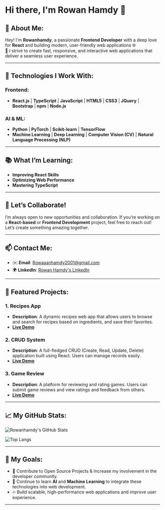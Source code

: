 # Hi there, I'm Rowan Hamdy 👋


## 🔧 About Me:
Hey! I'm **Rowanhamdy**, a passionate **Frontend Developer** with a deep love for **React** and building modern, user-friendly web applications 🌐  
🚀 I strive to create fast, responsive, and interactive web applications that deliver a seamless user experience.

---

## 🚀 Technologies I Work With:

### Frontend:
- **React.js** | **TypeScript** | **JavaScript** | **HTML5** | **CSS3** | **JQuery** | **Bootstrap** |  **npm** | **Node.js**
### AI & ML:
- **Python** | **PyTorch** | **Scikit-learn** | **TensorFlow**
- **Machine Learning** | **Deep Learning** | **Computer Vision (CV)** | **Natural Language Processing (NLP)**


---

## 📚 What I’m Learning:

- **Improving React Skills**
- **Optimizing Web Performance**
- **Mastering TypeScript**

---

## 👯 Let’s Collaborate!

I’m always open to new opportunities and collaboration. If you’re working on a **React-based** or **Frontend Development** project, feel free to reach out! Let’s create something amazing together.

---


## 📫 Contact Me:

- ✉️ **Email**: [Rowaaanhamdy2001@gmail.com](mailto:Rowaaanhamdy2001@gmail.com)
- 🌍 **LinkedIn**: [Rowan Hamdy's LinkedIn](https://www.linkedin.com/in/rowan-hamdy-morshdey)

---

## 📂 Featured Projects:

### 1. **Recipes App**
   - **Description**: A dynamic recipes web app that allows users to browse and search for recipes based on ingredients, and save their favorites.
   - **[Live Demo](https://rowanhamdy.github.io/Recipes/)**

### 2. **CRUD System**
   - **Description**: A full-fledged CRUD (Create, Read, Update, Delete) application built using React. Users can manage records easily.
   - **[Live Demo](https://rowanhamdy.github.io/Crud-System/)**

### 3. **Game Review**
   - **Description**: A platform for reviewing and rating games. Users can submit game reviews and view ratings and feedback from others.
   - **[Live Demo](https://rowanhamdy.github.io/GameReview/)**


---

## 📈 My GitHub Stats:

![Rowanhamdy's GitHub Stats](https://github-readme-stats.vercel.app/api?username=Rowanhamdy&show_icons=true&count_private=true&hide=prs&theme=radical)

![Top Langs](https://github-readme-stats.vercel.app/api/top-langs/?username=Rowanhamdy&layout=compact&theme=radical)

---

## 🎯 My Goals:

- 🚀 Contribute to Open Source Projects & Increase my involvement in the developer community.
- 🌱 Continue to learn **AI** and **Machine Learning** to integrate these technologies into web development.
- 🔥 Build scalable, high-performance web applications and improve user experience.

---

